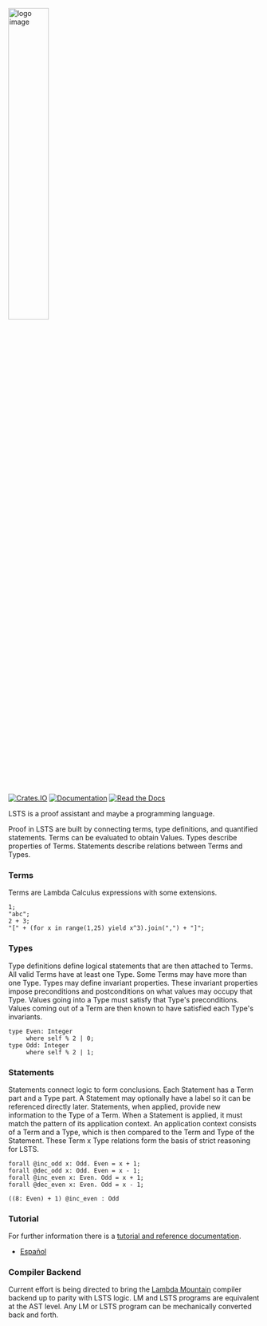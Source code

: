 <a href="https://andrew-johnson-4.github.io/lsts-tutorial/"><img src="https://repository-images.githubusercontent.com/404928261/4b75e965-a631-4489-a00a-d84b19a09eb9" alt="logo image" width=40%></a>

[![Crates.IO](https://img.shields.io/crates/v/LSTS.svg)](https://crates.rs/crates/LSTS)
[![Documentation](https://img.shields.io/badge/api-rustdoc-blue.svg)](https://docs.rs/lsts/latest/lsts/)
[![Read the Docs](https://img.shields.io/badge/book-reference-blue)](https://andrew-johnson-4.github.io/lsts-tutorial/)

LSTS is a proof assistant and maybe a programming language.

Proof in LSTS are built by connecting terms, type definitions, and quantified statements. Terms can be evaluated to obtain Values. Types describe properties of Terms. Statements describe relations between Terms and Types.

### Terms

Terms are Lambda Calculus expressions with some extensions.

```lsts
1;
"abc";
2 + 3;
"[" + (for x in range(1,25) yield x^3).join(",") + "]";
```

### Types

Type definitions define logical statements that are then attached to Terms. All valid Terms have at least one Type. Some Terms may have more than one Type. Types may define invariant properties. These invariant properties impose preconditions and postconditions on what values may occupy that Type. Values going into a Type must satisfy that Type's preconditions. Values coming out of a Term are then known to have satisfied each Type's invariants.

```lsts
type Even: Integer
     where self % 2 | 0;
type Odd: Integer
     where self % 2 | 1;
```

### Statements
Statements connect logic to form conclusions. Each Statement has a Term part and a Type part. A Statement may optionally have a label so it can be referenced directly later. Statements, when applied, provide new information to the Type of a Term. When a Statement is applied, it must match the pattern of its application context. An application context consists of a Term and a Type, which is then compared to the Term and Type of the Statement. These Term x Type relations form the basis of strict reasoning for LSTS.

```lsts
forall @inc_odd x: Odd. Even = x + 1;
forall @dec_odd x: Odd. Even = x - 1;
forall @inc_even x: Even. Odd = x + 1;
forall @dec_even x: Even. Odd = x - 1;

((8: Even) + 1) @inc_even : Odd
```
    
### Tutorial

For further information there is a [tutorial and reference documentation](https://andrew-johnson-4.github.io/lsts-tutorial/).
- [Español](https://andrew-johnson-4.github.io/lsts-tutorial-es/)

### Compiler Backend

Current effort is being directed to bring the [Lambda Mountain](https://github.com/andrew-johnson-4/-) compiler backend up to parity with LSTS logic.
LM and LSTS programs are equivalent at the AST level.
Any LM or LSTS program can be mechanically converted back and forth.
